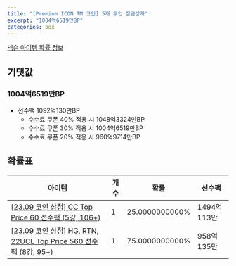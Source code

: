 ```yaml
---
title: "[Premium ICON TM 코인] 5개 투입 잠금상자"
excerpt: "1004억6519만BP"
categories: box
---
```

[넥슨 아이템 확률 정보](http://iteminfo.nexon.com/probability/fo4?sn=7389)

## 기댓값
### 1004억6519만BP
  - 선수팩 1092억130만BP
    - 수수료 쿠폰 40% 적용 시 1048억3324만BP
    - 수수료 쿠폰 30% 적용 시 1004억6519만BP
    - 수수료 쿠폰 20% 적용 시 960억9714만BP


## 확률표

|아이템|개수|확률|선수팩|
|---|---|---|---|
|[[23.09 코인 상점] CC Top Price 60 선수팩 (5강, 106+)](/player/7383)|1|25.0000000000%|1494억113만|
|[[23.09 코인 상점] HG, RTN, 22UCL Top Price 560 선수팩 (8강, 95+)](/player/7384)|1|75.0000000000%|958억135만|
